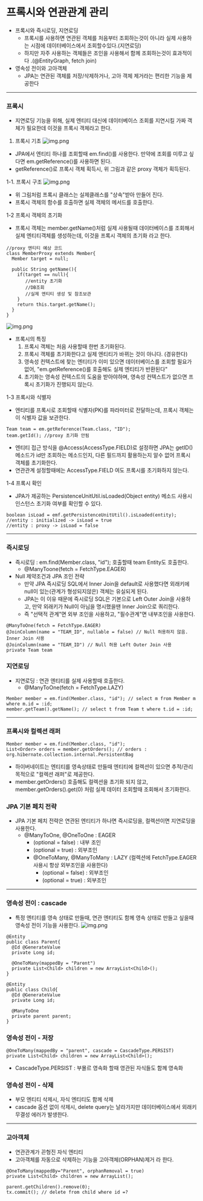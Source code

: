 # 프록시와 연관관계 관리 

- 프록시와 즉시로딩, 지연로딩 
  - 프록시를 사용하면 연관된 객체를 처음부터 조회하는것이 아니라 실제 사용하는 시점에 데이터베이스에서 조회할수있다.(지연로딩)
  - 하지만 자주 사용하는 객체들은 조인을 사용해서 함께 조회하는것이 효과적이다 .(@EntityGraph, fetch join)
- 영속성 전이와 고아객체
  - JPA는 연관된 객체를 저장/삭제하거나, 고아 객체 제거라는 편리한 기능을 제공한다

---

### 프록시 
- 지연로딩 기능을 위해, 실제 엔티티 대신에 데이터베이스 조회를 지연시킬 가짜 객체가 필요한데 이것을 프록시 객체라고 한다.

1. 프록시 기초 
![img.png](../img/picture_8_1.png)
- JPA에서 엔티티 하나를 조회할때 em.find()를 사용한다. 만약에 조회를 미루고 싶다면 em.getReference()를 사용하면 된다. 
- getReference()로 프록시 객체 획득시, 위 그림과 같은 proxy 객체가 획득된다. 

1-1. 프록시 구조 
![img.png](../img/picture_8_2.png)
- 위 그림처럼 프록시 클래스는 실제클래스를 "상속"받아 만들어 진다. 
- 프록시 객체의 함수를 호출하면 실제 객체의 메서드를 호출한다. 

1-2 프록시 객체의 초기화 
- 프록시 객체는 member.getName()처럼 실제 사용될때 데이터베이스를 조회해서 실제 엔티티객체를 생성하는데, 이것을 프록시 객체의 초기화 라고 한다.

```
//proxy 엔티티 예상 코드 
class MemberProxy extends Member{
  Member target = null;
  
  public String getName(){
    if(target == null){
       //entity 초기화 
       //DB조회 
       //실제 엔티티 생성 및 참조보관 
    }
    return this.target.getName();
  }
}
```
![img.png](../img/picture_8_4.png)

- 프록시의 특징
  1. 프록시 객체는 처음 사용할때 한번 초기화된다. 
  2. 프록시 객체를 초기화한다고 실제 엔티티가 바뀌는 것이 아니다. (경유한다)
  3. 영속성 컨텍스트에 찾는 엔티티가 이미 있으면 데이터베이스를 조회할 필요가 없어, "em.getReference()를 호출해도 실제 엔티티가 반환된다"
  4. 초기화는 영속성 컨텍스트의 도움을 받아야하며, 영속성 컨텍스트가 없으면 프록시 초기화가 진행되지 않는다.

1-3 프록시와 식별자 
- 엔티티를 프록시로 조회할때 식별자(PK)를 파라미터로 전달하는데, 프록시 객체는 이 식별자 값을 보관한다. 
```
Team team = em.getReference(Team.class, "ID");
team.getId(); //proxy 초기화 안됨 
```
- 엔티티 접근 방식을 @Access(AccessType.FIELD)로 설정하면 JPA는 getID()메소드가 id만 조회하는 메소드인지, 다른 필드까지 활용하는지 알수 없어 프록시 객체를 초기화한다. 
- 연관관계 설정할때에는 AccessType.FIELD 여도 프록시를 초기화하지 않는다.

1-4 프록시 확인 
- JPA가 제공하는 PersistenceUnitUtil.isLoaded(Object entity) 메소드 사용시 인스턴스 초기화 여부를 확인할 수 있다. 

```
boolean isLoad = emf.getPersistenceUnitUtil().isLoaded(entity);
//entity : initialized -> isLoad = true
//entity : proxy -> isLoad = false
```


---
### 즉시로딩
- 즉시로딩 : em.find(Member.class, "id"); 호출할때 team Entity도 호출한다. 
  - @ManyToone(fetch = FetchType.EAGER)
- Null 제약조건과 JPA 조인 전략 
  - 만약 JPA 즉시로딩 SQL에서 Inner Join을 default로 사용했다면 외래키에 null이 있는(관계가 형성되지않은) 객체는 유실되게 된다. 
  - JPA는 이 이유 때문에 즉시로딩 SQL은 기본으로 Left Outer Join을 사용하고, 만약 외래키가 Null이 아님을 명시했을땐 Inner Join으로 쿼리한다.
  - 즉 "선택적 관계"면 외부 조인을 사용하고, "필수관계"면 내부조인을 사용한다. 
```
@ManyToOne(fetch = FetchType.EAGER)
@JoinColumn(name = "TEAM_ID", nullable = false) // Null 허용하지 않음. Inner Join 사용
@JoinColumn(name = "TEAM_ID") // Null 허용 Left Outer Join 사용
private Team team 
```

### 지연로딩
- 지연로딩 : 연관 엔티티를 실제 사용할때 호출한다.
  - @ManyToOne(fetch = FetchType.LAZY)
```
Member member = em.find(Member.class, "id"); // select m from Member m where m.id = :id;
member.getTeam().getName(); // select t from Team t where t.id = :id;
```

---

### 프록시와 컬렉션 래퍼 
```
Member member = em.find(Member.class, "id");
List<Order> orders = member.getOrders(); // orders : org.hibernate.collection.internal.PersistentBag
```
- 하이버네이트는 엔티티를 영속상태로 만들때 엔티티에 컬렉션이 있으면 추적/관리 목적으로 "컬렉션 래퍼"로 제공한다. 
- member.getOrders() 호출해도 컬렉션을 초기화 되지 않고, member.getOrders().get(0) 처럼 실제 데이터 조회할때 조회해서 초기화한다. 

### JPA 기본 페치 전략
- JPA 기본 페치 전략은 연관된 엔티티가 하나면 즉시로딩을, 컬렉션이면 지연로딩을 사용한다. 
  - @ManyToOne, @OneToOne : EAGER
    - (optional = false) : 내부 조인
    - (optional = true) : 외부조인
    - @OneToMany, @ManyToMany : LAZY (컬렉션에 FetchType.EAGER사용시 항상 외부조인을 사용한다)
      - (optional = false) : 외부조인
      - (optional = true) : 외부조인

---
### 영속성 전이 : cascade
- 특정 엔티티를 영속 상태로 만들때, 연관 엔티티도 함께 영속 상태로 만들고 싶을때 영속성 전이 기능을 사용한다.
![img.png](../img/picture_8_10.png)
```
@Entity
public class Parent{
  @Id @GenerateValue
  private Long id;
  
  @OneToMany(mappedBy = "Parent")
  private List<Child> children = new ArrayList<Child>();
}

@Entity
public class Child{
  @Id @GenerateValue
  private Long id;
  
  @ManyToOne
  private parent parent;
}

```

### 영속성 전이 - 저장 
```
@OneToMany(mappedBy = "parent", cascade = CascadeType.PERSIST)
private List<Child> children = new ArrayList<Child>();
```
- CascadeType.PERSIST : 부몰르 영속화 할때 영관된 자식들도 함께 영속화

### 영속성 전이 - 삭제
- 부모 엔티티 삭제시, 자식 엔티티도 함께 삭제 
- cascade 옵션 없이 삭제시, delete query는 날라가지만 데이터베이스에서 외래키 무결성 에러가 발생한다. 

---

### 고아객체
- 연관관계가 끈헝진 자식 엔티티
- 고아객체를 자동으로 삭제하는 기능을 고아객체(ORPHAN)제거 라 한다. 
```
@OneToMany(mappedBy="Parent", orphanRemoval = true)
private List<Child> children = new ArrayList();

parent.getChildren().remove(0); 
tx.commit(); // delete from child where id =?
```


